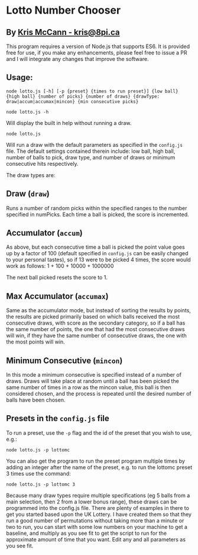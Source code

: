 # Lotto Number Chooser

## By [Kris McCann - kris@8pi.ca](mailto:kris@8pi.ca)

This program requires a version of Node.js that supports ES6. It is provided free for use, if you make any enhancements, please feel free to issue a PR and I will integrate any changes that improve the software.
## Usage:
```
node lotto.js [-h] [-p {preset} {times to run preset}] {low ball} {high ball} {number of picks} {number of draws} {drawType: draw|accum|accumax|mincon} {min consecutive picks}
```

```
node lotto.js -h
```
Will display the built in help without running a draw.

```
node lotto.js
```
Will run a draw with the default parameters as specified in the ```config.js``` file. The default settings contained therein include: low ball, high ball, number of balls to pick, draw type, and number of draws or minimum consecutive hits respectively.

The draw types are:

## Draw (```draw```)
Runs a number of random picks within the specified ranges to the number specified in numPicks. Each time a ball is picked, the score is incremented.

## Accumulator (```accum```)
As above, but each consecutive time a ball is picked the point value goes up by a factor of 100 (default specified in ```config.js``` can be easily changed to your personal tastes), so if 13 were to be picked 4 times, the score would work as follows:
1 + 100 + 10000 + 1000000

The next ball picked resets the score to 1.

## Max Accumulator (```accumax```)
Same as the accumulator mode, but instead of sorting the results by points, the results are picked primarily based on which balls received the most consecutive draws, with score as the secondary category, so if a ball has the same number of points, the one that had the most consecutive draws will win, if they have the same number of consecutive draws, the one with the most points will win.

## Minimum Consecutive (```mincon```)
In this mode a minimum consecutive is specified instead of a number of draws. Draws will take place at random until a ball has been picked the same number of times in a row as the mincon value, this ball is then considered chosen, and the process is repeated until the desired number of balls have been chosen.

## Presets in the ```config.js``` file
To run a preset, use the ```-p``` flag and the id of the preset that you wish to use, e.g.:
```
node lotto.js -p lottomc
```
You can also get the program to run the preset program multiple times by adding an integer after the name of the preset, e.g. to run the lottomc preset 3 times use the command:
```
node lotto.js -p lottomc 3
```
Because many draw types require multiple specifications (eg 5 balls from a main selection, then 2 from a lower bonus range), these draws can be programmed into the config.js file. There are plenty of examples in there to get you started based upon the UK Lottery. I have created them so that they run a good number of permutations without taking more than a minute or two to run, you can start with some low numbers on your machine to get a baseline, and multiply as you see fit to get the script to run for the approximate amount of time that you want. Edit any and all parameters as you see fit.
